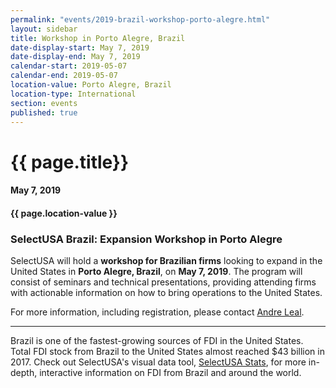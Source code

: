 ```yaml
---
permalink: "events/2019-brazil-workshop-porto-alegre.html"
layout: sidebar
title: Workshop in Porto Alegre, Brazil
date-display-start: May 7, 2019
date-display-end: May 7, 2019
calendar-start: 2019-05-07
calendar-end: 2019-05-07
location-value: Porto Alegre, Brazil
location-type: International
section: events
published: true
---
```


# {{ page.title}}

#### May 7, 2019

#### {{ page.location-value }}

### SelectUSA Brazil: Expansion Workshop in Porto Alegre

SelectUSA will hold a **workshop for Brazilian firms** looking to expand in the United States in **Porto Alegre, Brazil**, on **May 7, 2019**. The program will consist of seminars and technical presentations, providing attending firms with actionable information on how to bring operations to the United States.

For more information, including registration, please contact [Andre Leal](mailto:andre.leal@trade.gov?Subject=Porto%20Alegre%20workshop).

---

Brazil is one of the fastest-growing sources of FDI in the United States. Total FDI stock from Brazil to the United States almost reached $43 billion in 2017. Check out SelectUSA's visual data tool, [SelectUSA Stats](https://www.selectusa.gov/selectusa-stats), for more in-depth, interactive information on FDI from Brazil and around the world.
